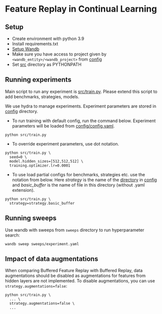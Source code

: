 # Feature Replay in Continual Learning

## Setup
* Create environment with python 3.9
* Install requirements.txt
* [Setup Wandb](https://docs.wandb.ai/quickstart)
* Make sure you have access to project given by `<wandb_entity>/<wandb_project>` from [config](config)
* Set [src](src) directory as PYTHONPATH

## Running experiments
Main script to run any experiment is [src/train.py](src/train.py). 
Please extend this script to add benchmarks, strategies, models.

We use hydra to manage experiments. Experiment parameters are stored in [config](config) directory. 

* To run training with default config, run the command below. 
Experiment parameters will be loaded from [config/config.yaml](config/config.yaml).
```shell
python src/train.py
```
* To override experiment parameters, use dot notation.
```shell
python src/train.py \
  seed=0 \
  model.hidden_sizes=[512,512,512] \
  training.optimizer.lr=0.0001
```
* To use load partial configs for benchmarks, strategies etc. use the notation from below.
Here *strategy* is the name of the [directory](config/strategy) in [config](config) and 
*basic_buffer* is the name of file in this directory (without .yaml extension).
```shell
python src/train.py \
  strategy=strategy.basic_buffer
```

## Running sweeps
Use wandb with sweeps from `sweeps` directory to run hyperparameter search:
```shell
wandb sweep sweeps/experiment.yaml
```

## Impact of data augmentations
When comparing Buffered Feature Replay with Buffered Replay, data augmentations should be 
disabled as augmentations for features from hidden layers are not implemented.
To disable augmentations, you can use `strategy.augmentations=false`:
```shell
python src/train.py \
  ... \
  strategy.augmentations=false \
  ...

```